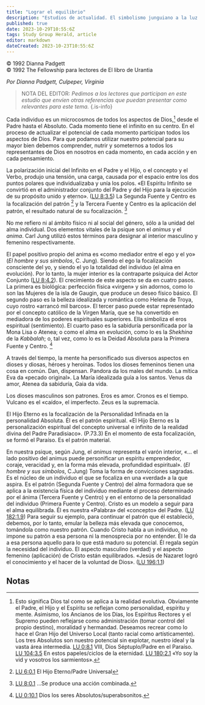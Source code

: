 ```yaml
---
title: "Lograr el equilibrio"
description: "Estudios de actualidad. El simbolismo junguiano a la luz de la Revelación de Urantia"
published: true
date: 2023-10-29T10:55:6Z
tags: Study Group Herald, article
editor: markdown
dateCreated: 2023-10-23T10:55:6Z
---
```


<p class="v-card v-sheet theme--light grey lighten-3 px-2">© 1992 Dianna Padgett<br>© 1992 The Fellowship para lectores de El libro de Urantia</p>


_Por Dianna Padgett, Culpeper, Virginia_

> NOTA DEL EDITOR: _Pedimos a los lectores que participan en este estudio que envíen otras referencias que puedan presentar como relevantes para este tema._
{.is-info}

Cada individuo es un microcosmos de todos los aspectos de Dios,[^1] desde el Padre hasta el Absoluto. Cada momento tiene el infinito en su centro. En el proceso de actualizar el potencial de cada momento participan todos los aspectos de Dios. Para que podamos utilizar nuestro potencial para su mayor bien debemos comprender, nutrir y someternos a todos los representantes de Dios en nosotros en cada momento, en cada acción y en cada pensamiento.

La polarización inicial del Infinito en el Padre y el Hijo, o el concepto y el Verbo, produjo una tensión, una carga, causada por el espacio entre los dos puntos polares que individualizaba y unía los polos. «El Espíritu Infinito se convirtió en el administrador conjunto del Padre y del Hijo para la ejecución de su propósito unido y eterno». (<a id="a20_345"></a>[LU 8:3.5](/es/The_Urantia_Book/8#p3_5)) La Segunda Fuente y Centro es la focalización del patrón [^2] y la Tercera Fuente y Centro es la aplicación del patrón, el resultado natural de su focalización. [^3]

No me refiero ni al ámbito físico ni al social del género, sólo a la unidad del alma individual. Dos elementos vitales de la psique son el _animus_ y el _anima_. Carl Jung utilizó estos términos para designar al interior masculino y femenino respectivamente.

El papel positivo propio del anima es «como mediador entre el ego y el yo» (_El hombre y sus símbolos_, C. Jung). Siendo el ego la focalización consciente del yo, y siendo el yo la totalidad del individuo (el alma en evolución). Por lo tanto, la mujer interior es la contraparte psíquica del Actor Conjunto (<a id="a24_308"></a>[LU 8:4.2](/es/The_Urantia_Book/8#p4_2)). El crecimiento de este aspecto se da en cuatro pasos. La primera es biológica: perfección física «virgen» y sin adornos, como lo son las Mujeres de la isla de Gaugin, que produce un deseo físico básico. El segundo paso es la belleza idealizada y romántica como Helena de Troya, cuyo rostro «arrancó mil barcos». El tercer paso puede estar representado por el concepto católico de la Virgen María, que se ha convertido en mediadora de los poderes espirituales superiores. Ella simboliza el eros espiritual (sentimiento). El cuarto paso es la sabiduría personificada por la Mona Lisa o Atenea; o como el alma en evolución, como lo es la _Shekhina_ de la _Kabbalah_; o, tal vez, como lo es la Deidad Absoluta para la Primera Fuente y Centro. [^4]

A través del tiempo, la mente ha personificado sus diversos aspectos en dioses y diosas, héroes y heroínas. Todos los dioses femeninos tienen una cosa en común. Dan, dispensan. Pandora da los males del mundo. La mítica Eva da «pecado original». La María idealizada guía a los santos. Venus da amor, Atenea da sabiduría, Gaia da vida.

Los dioses masculinos son patrones. Eros es amor. Cronos es el tiempo. Vulcano es el «caído», el imperfecto. Zeus es la supremacía.

El Hijo Eterno es la focalización de la Personalidad Infinada en la personalidad Absoluta. Él es el patrón espiritual. «El Hijo Eterno es la personalización espiritual del concepto universal e infinito de la realidad divina del Padre Paradisiaco». (P.73.3) En el momento de esta focalización, se formó el Paraíso. Es el patrón material.

En nuestra psique, según Jung, el _animus_ representa el varón interior, «... el lado positivo del animus puede personificar un espíritu emprendedor, coraje, veracidad y, en la forma más elevada, profundidad espiritual». (_El hombre y sus símbolos_, C.Jung) Toma la forma de convicciones sagradas. Es el núcleo de un individuo el que se focaliza en una «verdad» a la que aspira. Es el patrón (Segunda Fuente y Centro) del alma formadora que se aplica a la existencia física del individuo mediante el proceso determinado por el ánima (Tercera Fuente y Centro) y en el entorno de la personalidad del individuo (Primera Fuente y Centro). Cristo es un modelo a seguir para el alma equilibrada. Él es nuestra «Palabra» del «concepto» del Padre. (<a id="a32_741"></a>[LU 182:1.9](/es/The_Urantia_Book/182#p1_9)) Para seguir su ejemplo, para continuar el patrón que él estableció, debemos, por lo tanto, emular la belleza más elevada que conocemos, tomándola como nuestro patrón. Cuando Cristo habla a un individuo, no impone su patrón a esa persona ni la menosprecia por no entender. Él le da a esa persona aquello para lo que está maduro su potencial. Él regala según la necesidad del individuo. El aspecto masculino (verdad) y el aspecto femenino (aplicación) de Cristo están equilibrados. «Jesús de Nazaret logró el conocimiento y el hacer de la voluntad de Dios». (<a id="a32_1343"></a>[LU 196:1.1](/es/The_Urantia_Book/196#p1_1))



## Notas

[^1]: Esto significa Dios tal como se aplica a la realidad evolutiva. Obviamente el Padre, el Hijo y el Espíritu se reflejan como personalidad, espíritu y mente. Asimismo, los Ancianos de los Días, los Espíritus Rectores y el Supremo pueden reflejarse como administración (tomar control del propio destino), moralidad y hermandad. Deseamos recrear como lo hace el Gran Hijo del Universo Local (tanto racial como artísticamente). Los tres Absolutos son nuestro potencial sin explotar, nuestro ideal y la vasta área intermedia. <a id="a38_526"></a>[LU 0:8.1](/es/The_Urantia_Book/0#p8_1) VIII, Dios Séptuplo/Padre en el Paraíso. <a id="a38_607"></a>[LU 104:3.5](/es/The_Urantia_Book/104#p3_5) En estos papeles/ciclos de la eternidad. <a id="a38_692"></a>[LU 180:2.1](/es/The_Urantia_Book/180#p2_1) «Yo soy la vid y vosotros los sarmientos».

[^2]: <a id="a40_6"></a>[LU 6:0.1](/es/The_Urantia_Book/6#p0_1) El Hijo Eterno/Padre Universal

[^3]: <a id="a42_6"></a>[LU 8:0.1](/es/The_Urantia_Book/8#p0_1) ...Se produce una acción combinada.

[^4]: <a id="a44_6"></a>[LU 0:10.1](/es/The_Urantia_Book/0#p10_1) Dios los seres Absolutos/superabsonitos.